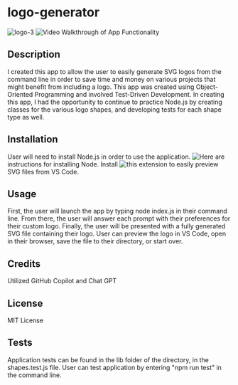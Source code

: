 # logo-generator
![logo-3](https://github.com/ecbrudner/logo-generator/assets/148579054/54618567-9db5-4881-8730-d86b35ec0807)
![Video Walkthrough of App Functionality](https://drive.google.com/file/d/1t3sJrKERy9koQOEgOtE_Kej4zFdeM9ky/view?usp=sharing)

## Description

I created this app to allow the user to easily generate SVG logos from the command line in order to save time and money on various projects that might benefit from including a logo. This app was created using Object-Oriented 
Programming and involved Test-Driven Development. In creating this app, I had the opportunity to continue to practice Node.js by creating classes for the various logo shapes, and developing tests for each shape type as well.

## Installation

User will need to install Node.js in order to use the application. ![Here](https://nodejs.org/en/learn/getting-started/how-to-install-nodejs) are instructions for installing Node.
Install ![this extension](https://marketplace.visualstudio.com/items?itemName=jock.svg) to easily preview SVG files from VS Code.

## Usage

First, the user will launch the app by typing node index.js in their command line. From there, the user will answer each prompt with their preferences for their custom logo. Finally, the user will be presented with a fully generated SVG file containing their logo. User can preview the logo in VS Code, open in their browser, save the file to their directory, or start over.

## Credits

Utilized GitHub Copilot and Chat GPT

## License

MIT License

## Tests

Application tests can be found in the lib folder of the directory, in the shapes.test.js file. User can test application by entering "npm run test" in the command line.
